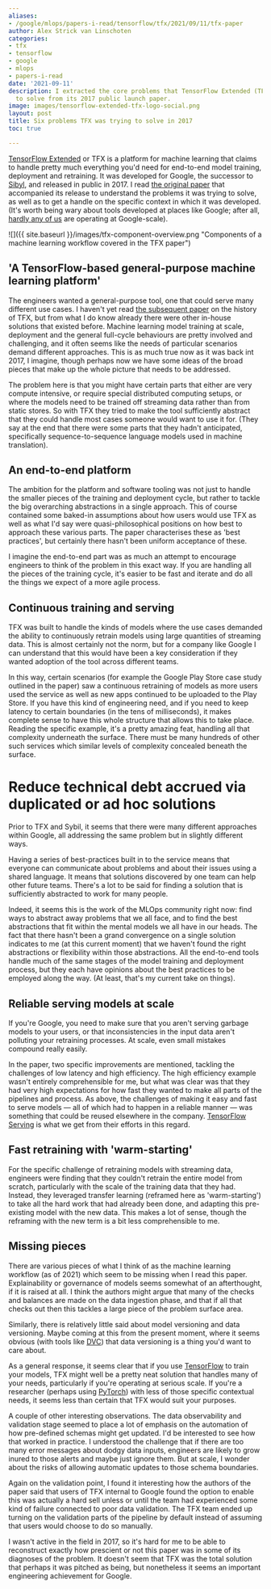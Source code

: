 ```yaml
---
aliases:
- /google/mlops/papers-i-read/tensorflow/tfx/2021/09/11/tfx-paper
author: Alex Strick van Linschoten
categories:
- tfx
- tensorflow
- google
- mlops
- papers-i-read
date: '2021-09-11'
description: I extracted the core problems that TensorFlow Extended (TFX) was looking
  to solve from its 2017 public launch paper.
image: images/tensorflow-extended-tfx-logo-social.png
layout: post
title: Six problems TFX was trying to solve in 2017
toc: true

---
```


[TensorFlow Extended](https://www.tensorflow.org/tfx) or TFX is a platform for machine learning that claims to handle pretty much everything you'd need for end-to-end model training, deployment and retraining. It was developed for Google, the successor to [Sibyl](https://www.kdnuggets.com/2014/08/sibyl-google-system-large-scale-machine-learning.html), and released in public in 2017. I read [the original paper](https://www.kdd.org/kdd2017/papers/view/tfx-a-tensorflow-based-production-scale-machine-learning-platform) that accompanied its release to understand the problems it was trying to solve, as well as to get a handle on the specific context in which it was developed. (It's worth being wary about tools developed at places like Google; after all, [hardly any of us](https://blog.bradfieldcs.com/you-are-not-google-84912cf44afb) are operating at Google-scale).

![]({{ site.baseurl }}/images/tfx-component-overview.png "Components of a machine learning workflow covered in the TFX paper")

## 'A TensorFlow-based general-purpose machine learning platform'

The engineers wanted a general-purpose tool, one that could serve many different use cases. I haven't yet read [the subsequent paper](https://arxiv.org/abs/2010.02013) on the history of TFX, but from what I do know already there were other in-house solutions that existed before. Machine learning model training at scale, deployment and the general full-cycle behaviours are pretty involved and challenging, and it often seems like the needs of particular scenarios demand different approaches. This is as much true now as it was back int 2017, I imagine, though perhaps now we have some ideas of the broad pieces that make up the whole picture that needs to be addressed.

The problem here is that you might have certain parts that either are very compute intensive, or require special distributed computing setups, or where the models need to be trained off streaming data rather than from static stores. So with TFX they tried to make the tool sufficiently abstract that they could handle most cases someone would want to use it for. (They say at the end that there were some parts that they hadn't anticipated, specifically sequence-to-sequence language models used in machine translation).

## An end-to-end platform

The ambition for the platform and software tooling was not just to handle the smaller pieces of the training and deployment cycle, but rather to tackle the big overarching abstractions in a single approach. This of course contained some baked-in assumptions about how users would use TFX as well as what I'd say were quasi-philosophical positions on how best to approach these various parts. The paper characterises these as 'best practices', but certainly there hasn't been uniform acceptance of these.

I imagine the end-to-end part was as much an attempt to encourage engineers to think of the problem in this exact way. If you are handling all the pieces of the training cycle, it's easier to be fast and iterate and do all the things we expect of a more agile process.

## Continuous training and serving

TFX was built to handle the kinds of models where the use cases demanded the ability to continuously retrain models using large quantities of streaming data. This is almost certainly not the norm, but for a company like Google I can understand that this would have been a key consideration if they wanted adoption of the tool across different teams.

In this way, certain scenarios (for example the Google Play Store case study outlined in the paper) saw a continuous retraining of models as more users used the service as well as new apps continued to be uploaded to the Play Store. If you have this kind of engineering need, and if you need to keep latency to certain boundaries (in the tens of milliseconds), it makes complete sense to have this whole structure that allows this to take place. Reading the specific example, it's a pretty amazing feat, handling all that complexity underneath the surface. There must be many hundreds of other such services which similar levels of complexity concealed beneath the surface.

# Reduce technical debt accrued via duplicated or ad hoc solutions

Prior to TFX and Sybil, it seems that there were many different approaches within Google, all addressing the same problem but in slightly different ways.

Having a series of best-practices built in to the service means that everyone can communicate about problems and about their issues using a shared language. It means that solutions discovered by one team can help other future teams. There's a lot to be said for finding a solution that is sufficiently abstracted to work for many people.

Indeed, it seems this is the work of the MLOps community right now: find ways to abstract away problems that we all face, and to find the best abstractions that fit within the mental models we all have in our heads. The fact that there hasn't been a grand convergence on a single solution indicates to me (at this current moment) that we haven't found the right abstractions or flexibility within those abstractions. All the end-to-end tools handle much of the same stages of the model training and deployment process, but they each have opinions about the best practices to be employed along the way. (At least, that's my current take on things).

## Reliable serving models at scale

If you're Google, you need to make sure that you aren't serving garbage models to your users, or that inconsistencies in the input data aren't polluting your retraining processes. At scale, even small mistakes compound really easily.

In the paper, two specific improvements are mentioned, tackling the challenges of low latency and high efficiency. The high efficiency example wasn't entirely comprehensible for me, but what was clear was that they had very high expectations for how fast they wanted to make all parts of the pipelines and process. As above, the challenges of making it easy and fast to serve models — all of which had to happen in a reliable manner — was something that could be reused elsewhere in the company. [TensorFlow Serving](https://www.tensorflow.org/tfx/guide/serving) is what we get from their efforts in this regard.

## Fast retraining with 'warm-starting'

For the specific challenge of retraining models with streaming data, engineers were finding that they couldn't retrain the entire model from scratch, particularly with the scale of the training data that they had. Instead, they leveraged transfer learning (reframed here as 'warm-starting') to take all the hard work that had already been done, and adapting this pre-existing model with the new data. This makes a lot of sense, though the reframing with the new term is a bit less comprehensible to me.

## Missing pieces

There are various pieces of what I think of as the machine learning workflow (as of 2021) which seem to be missing when I read this paper. Explainability or governance of models seems somewhat of an afterthought, if it is raised at all. I think the authors might argue that many of the checks and balances are made on the data ingestion phase, and that if all that checks out then this tackles a large piece of the problem surface area.

Similarly, there is relatively little said about model versioning and data versioning. Maybe coming at this from the present moment, where it seems obvious (with tools like [DVC](https://dvc.org)) that data versioning is a thing you'd want to care about.

As a general response, it seems clear that if you use [TensorFlow](https://www.tensorflow.org) to train your models, TFX might well be a pretty neat solution that handles many of your needs, particularly if you're operating at serious scale. If you're a researcher (perhaps using [PyTorch](https://pytorch.org)) with less of those specific contextual needs, it seems less than certain that TFX would suit your purposes.

A couple of other interesting observations. The data observability and validation stage seemed to place a lot of emphasis on the automation of how pre-defined schemas might get updated. I'd be interested to see how that worked in practice. I understood the challenge that if there are too many error messages about dodgy data inputs, engineers are likely to grow inured to those alerts and maybe just ignore them. But at scale, I wonder about the risks of allowing automatic updates to those schema boundaries.

Again on the validation point, I found it interesting how the authors of the paper said that users of TFX internal to Google found the option to enable this was actually a hard sell unless or until the team had experienced some kind of failure connected to poor data validation. The TFX team ended up turning on the validation parts of the pipeline by default instead of assuming that users would choose to do so manually.

I wasn't active in the field in 2017, so it's hard for me to be able to reconstruct exactly how prescient or not this paper was in some of its diagnoses of the problem. It doesn't seem that TFX was the total solution that perhaps it was pitched as being, but nonetheless it seems an important engineering achievement for Google.
